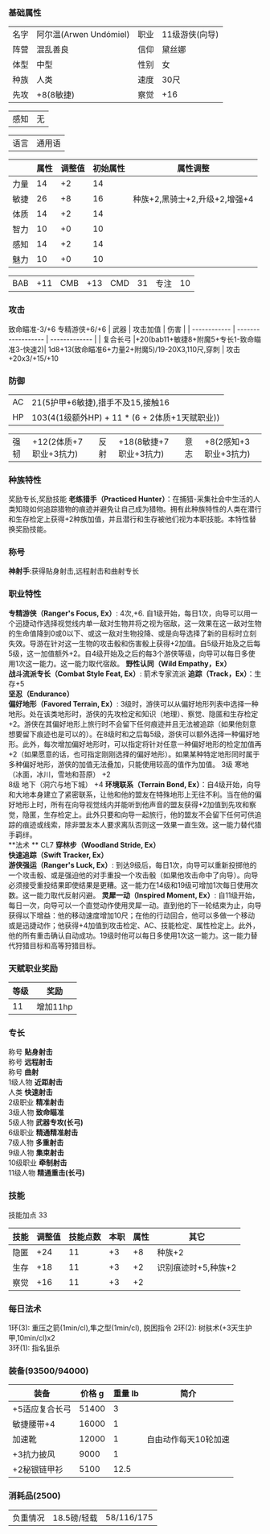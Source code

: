 ### 基础属性

<table>
  <tr>
      <td>名字</td>
      <td>阿尔温(Arwen Undómiel)</td>
      <td>职业</td>
      <td>11级游侠(向导)</td>
  </tr>
  <tr>
      <td>阵营</td>
      <td>混乱善良</td>
      <td>信仰</td>
      <td>黛丝娜</td>
  </tr>
  <tr>
      <td>体型</td>
      <td>中型</td>
      <td>性别</td>
      <td>女</td>
  </tr>
  <tr>
      <td>种族</td>
      <td>人类</td>
      <td>速度</td>
      <td>30尺</td>
  </tr>
  <tr>
      <td>先攻</td>
      <td>+8(8敏捷)</td>
      <td>察觉</td>
      <td>+16</td>
  </tr>
</table>
<table>
  <tr>
      <td>感知</td>
      <td>无</td>
  </tr>
</table>
<table>
    <tr>
        <td>语言</td>
        <td>通用语</td>
    </tr>
</table>

|      | 属性 | 调整值 | 初始属性 | 属性调整 |
| ---- | ---- | ------ | -------- | -------- |
| 力量 | 14   | +2     | 14       |			 |
| 敏捷 | 26   | +8     | 16       |种族+2,黑骑士+2,升级+2,增强+4|
| 体质 | 14   | +2     | 14       |      	 |
| 智力 | 10   | +0     | 10       |      	 |
| 感知 | 14   | +2     | 14       |      	 |
| 魅力 | 10   | +0     | 10       |      	 |

<table>
    <tr>
        <td>BAB</td>
        <td>+11</td>
	    <td>CMB</td>
        <td>+13</td>
		<td>CMD</td>
        <td>31</td>
        <td>专注</td>
        <td>10</td>
    </tr>
</table>

### 攻击
致命瞄准-3/+6
专精游侠+6/+6
| 武器         	| 攻击加值              					| 伤害             		|
| ------------ 	| ------------------    					| -------------    		|
| 复合长弓		|+20(bab11+敏捷8+附魔5+专长1-致命瞄准3-快速2)| 1d8+13(致命瞄准6+力量2+附魔5)/19-20X3,110尺,穿刺	|
攻击+20x3/+15/+10

### 防御

<table>
    <tr>
        <td>AC</td>
        <td>21(5护甲+6敏捷),措手不及15,接触16</td>
    </tr>
    <tr>
        <td>HP</td>
        <td>103(4(1级额外HP) + 11 * (6 + 2体质+1天赋职业))</td>
    </tr>
</table>
<table>
    <tr>
        <td>强韧</td>
        <td>+12(2体质+7职业+3抗力)</td>
	    <td>反射</td>
        <td>+18(8敏捷+7职业+3抗力)</td>
	    <td>意志</td>
        <td>+8(2感知+3职业+3抗力)</td>
    </tr>
</table>

### 种族特性

奖励专长,奖励技能 
**老练猎手（Practiced Hunter）**：在捕猎-采集社会中生活的人类知晓如何追踪猎物的痕迹并避免让自己成为猎物。拥有此种族特性的人类在潜行和生存检定上获得+2种族加值，并且潜行和生存被他们视为本职技能。本特性替换奖励技能。   
  
### 称号
  
**神射手**:获得贴身射击,远程射击和曲射专长  
  
### 职业特性
  
**专精游侠（Ranger's Focus, Ex）**: 4次,+6. 自1级开始，每日1次，向导可以用一个迅捷动作选择视觉线内单一敌对生物并将之视为宿敌，这一效果在这一敌对生物的生命值降到0或0以下、或这一敌对生物投降、或是向导选择了新的目标时立刻失效。导游在针对这一生物的攻击骰和伤害骰上获得+2加值。自5级开始及之后每5级，这一加值额外+2。自4级开始及之后的每3个游侠等级，向导可以每日多使用1次这一能力。这一能力取代宿敌。
**野性认同（Wild Empathy，Ex）**    
**战斗流派专长（Combat Style Feat, Ex）**: 箭术专家流派
**追踪（Track，Ex）**：生存+5  
**坚忍（Endurance）**  
**偏好地形（Favored Terrain, Ex）**: 3级时，游侠可以从偏好地形列表中选择一种地形。处在该类地形时，游侠的先攻检定和知识（地理）、察觉、隐匿和生存检定+2。游侠在其偏好地形上旅行时不会留下任何痕迹并且无法被追踪（如果他刻意想要留下痕迹也是可以的）。在8级时和之后每5级，游侠可以额外选择一种偏好地形。此外，每次增加偏好地形时，可以指定将针对任意一种偏好地形的检定加值再+2（如果愿意的话，也可指定刚刚选择的偏好地形）。如果某种特定地形同时属于多种偏好地形，游侠的加值无法叠加，只能使用较高的值作为加值。
3级 寒地（冰面，冰川，雪地和苔原） 	+2  
8级 地下（洞穴与地下城）			+4
**环境联系（Terrain Bond, Ex）**：自4级开始，向导和大地本身建立了紧密联系，让他和他的盟友在特殊地形上无往不利。当在他的偏好地形上时，所有在向导视觉线内并能听到他声音的盟友获得+2加值到先攻和察觉，隐匿，生存检定上。此外只要和向导一起旅行，他的盟友不会留下任何可供追踪的痕迹或线索，除非盟友本人要求离队否则这一效果一直生效。这一能力替代猎手羁绊。  
**法术 ** CL7
**穿林步（Woodland Stride, Ex）**  
**快速追踪（Swift Tracker, Ex）**  
**游侠强运（Ranger's Luck, Ex）**: 到达9级后，每日1次，向导可以重新投掷他的一个攻击骰、或是强迫他的对手重投一个攻击骰（如果他攻击命中了向导）。向导必须接受重投结果即使结果是更糟。这一能力在14级和19级可增加1次每日使用次数。这一能力取代反射闪避。
**灵犀一动（Inspired Moment, Ex）**: 自11级开始，每日一次，向导可以一个直觉动作使用灵犀一动。直到他的下一轮结束为止，向导获得以下增益：他的移动速度增加10尺；在他的行动回合，他可以多做一个移动或是迅捷动作；他获得+4加值到攻击检定、AC、技能检定、属性检定上。此外，他的所有重击确认自动成功。19级时他可以每日多使用1次这一能力。这一能力替代狩猎目标和高等狩猎目标。
  
### 天赋职业奖励
| 等级| 奖励    |
| --- | ------- |
| 11  | 增加11hp |

### 专长

称号	 **贴身射击**  
称号     **远程射击**  
称号     **曲射**  
1级人物  **近距射击**  
人类     **快速射击**    
2级职业  **精准射击**   
3级人物  **致命瞄准**   
5级人物  **武器专攻(长弓)**   
6级职业  **精通精准射击**   
7级人物  **多重射击**     
9级人物  **集束射击**    
10级职业 **牵制射击**  
11级人物 **精通重击(长弓)**   

### 技能

技能加点 33  

| 技能       | 调整值 | 技能点数 | 本职 | 属性 | 其它     			|
| ---------- | ------ | -------- | ---- | ---- | -------- 			|
| 隐匿       | +24	  | 11       | +3   | +8   | 种族+2     		|
| 生存       | +18    | 11       | +3   | +2   | 识别痕迹时+5,种族+2|
| 察觉       | +16    | 11       | +3   | +2   | 			    	|

### 每日法术 
1环(3): 重压之箭(1min/cl),隼之型(1min/cl), 脱困指令 
2环(2): 树肤术(+3天生护甲,10min/cl)x2   
3环(1): 指名狙杀   
  
### 装备(93500/94000)

| 装备          		| 价格 g | 重量 lb | 简介 |
| ------------  		| ------ | ------- | ---- |
| +5适应复合长弓	    |51400   | 3       |      |
| 敏捷腰带+4    		|16000   | 1       |      |
| 加速靴	    		|12000   | 1       | 自由动作每天10轮加速
| +3抗力披风			| 9000   | 1       |  	  |
| +2秘银链甲衫			| 5100   | 12.5    |  	  |

### 消耗品(2500)

<table>
    <tr>
        <td>负重情况</td>
        <td>18.5磅/轻载</td>
        <td>58/116/175</td>
    </tr>
</table> 
